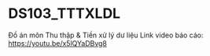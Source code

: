 # DS103_TTTXLDL
Đồ án môn Thu thập & Tiền xử lý dư liệu 
Link video báo cáo: https://youtu.be/x5lQYaDBvg8

